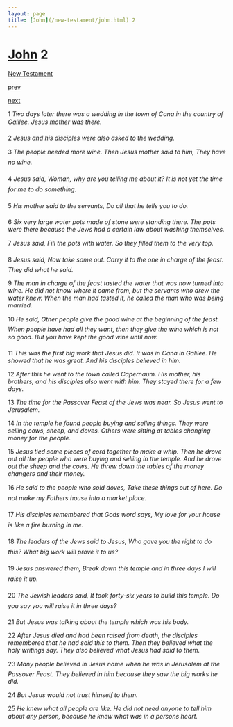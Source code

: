 ```yaml
---
layout: page
title: [John](/new-testament/john.html) 2
---
```


# [John](/new-testament/john.html) 2

[New Testament](/new-testament.html)


[prev](/new-testament/john/john-1.html)


[next](/new-testament/john/john-3.html)

1 _Two days later there was a wedding in the town of Cana in the country of Galilee. Jesus  mother was there._

2 _Jesus and his disciples were also asked to the wedding._

3 _The people needed more wine. Then Jesus mother said to him, They have no wine._

4 _Jesus said, Woman, why are you telling me about it? It is not yet the time for me to do something._

5 _His mother said to the servants, Do all that he tells you to do._

6 _Six very large water pots made of stone were standing there. The pots were there because the Jews had a certain law about washing themselves._

7 _Jesus said, Fill the pots with water. So they filled them to the very top._

8 _Jesus said, Now take some out. Carry it to the one in charge of the feast. They did what he said._

9 _The man in charge of the feast tasted the water that was now turned into wine. He did not know where it came from, but the servants who drew the water knew. When the man had tasted it, he called the man who was being married._

10 _He said, Other people give the good wine at the beginning of the feast. When people have had all they want, then they give the wine which is not so good. But you have kept the good wine until now._

11 _This was the first big work that Jesus did. It was in Cana in Galilee. He showed that he was great. And his disciples believed in him._

12 _After this he went to the town called Capernaum. His mother, his brothers, and his disciples also went with him. They stayed there for a few days._

13 _The time for the Passover Feast of the Jews was near. So Jesus went to Jerusalem._

14 _In the temple he found people buying and selling things. They were selling cows, sheep,  and doves. Others were sitting at tables changing money for the people._

15 _Jesus tied some pieces of cord together to make a whip. Then he drove out all the people who were buying and selling in the temple. And he drove out the sheep and the cows. He threw down the tables of the money changers and their money._

16 _He said to the people who sold doves, Take these things out of here. Do not make my Fathers house into a market place._

17 _His disciples remembered that Gods word says, My love for your house is like a fire burning in me._

18 _The leaders of the Jews said to Jesus, Who gave you the right to do this? What big work will prove it to us?_

19 _Jesus answered them, Break down this temple and in three days I will raise it up._

20 _The Jewish leaders said, It took forty-six years to build this temple. Do you say you will raise it in three days?_

21 _But Jesus was talking about the temple which was his body._

22 _After Jesus died and had been raised from death, the disciples remembered that he had said this to them. Then they believed what the holy writings say. They also believed what Jesus had said to them._

23 _Many people believed in Jesus name when he was in Jerusalem at the Passover Feast.  They believed in him because they saw the big works he did._

24 _But Jesus would not trust himself to them._

25 _He knew what all people are like. He did not need anyone to tell him about any person,  because he knew what was in a persons heart._

